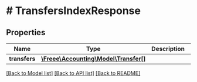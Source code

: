 # # TransfersIndexResponse

## Properties

Name | Type | Description | Notes
------------ | ------------- | ------------- | -------------
**transfers** | [**\Freee\Accounting\Model\Transfer[]**](Transfer.md) |  | 

[[Back to Model list]](../../README.md#documentation-for-models) [[Back to API list]](../../README.md#documentation-for-api-endpoints) [[Back to README]](../../README.md)


